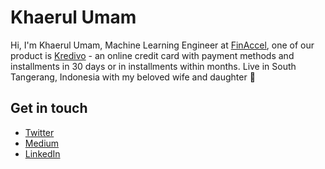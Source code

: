 # Khaerul Umam
Hi, I'm Khaerul Umam, Machine Learning Engineer at [FinAccel](https://www.linkedin.com/company/finaccel-pte-ltd/), one of our product is [Kredivo](https://www.kredivo.com/) - an online credit card with payment methods and installments in 30 days or in installments within months. Live in South Tangerang, Indonesia with my beloved wife and daughter 👧


## Get in touch
- [Twitter](https://twitter.com/khaerulumam42)
- [Medium](https://medium.com/@khaerulumam42)
- [LinkedIn](https://www.linkedin.com/in/khaerul-umam-995085a8/)
